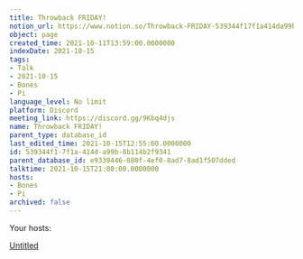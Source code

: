 ```yaml
---
title: Throwback FRIDAY!
notion_url: https://www.notion.so/Throwback-FRIDAY-539344f17f1a414da99b8b114b2f9341
object: page
created_time: 2021-10-11T13:59:00.0000000
indexDate: 2021-10-15
tags:
- Talk
- 2021-10-15
- Bones
- Pi
language_level: No limit
platform: Discord
meeting_link: https://discord.gg/9Kbq4djs
name: Throwback FRIDAY!
parent_type: database_id
last_edited_time: 2021-10-15T12:55:00.0000000
id: 539344f1-7f1a-414d-a99b-8b114b2f9341
parent_database_id: e9339446-880f-4ef0-8ad7-8ad1f507dded
talktime: 2021-10-15T21:00:00.0000000
hosts:
- Bones
- Pi
archived: false
---
```




Your hosts:

[Untitled](https://www.notion.so/482e61b02b9c4456b2b4fe86bb7544c6)   






